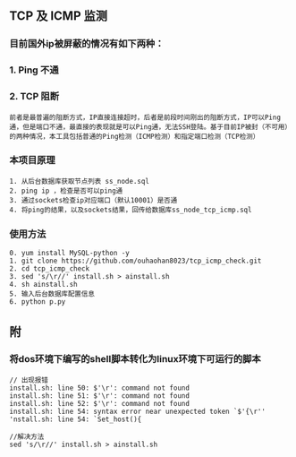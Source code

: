 ## TCP 及 ICMP 监测
### 目前国外ip被屏蔽的情况有如下两种：
### 1. Ping 不通
### 2. TCP 阻断

```angular2html
前者是最普遍的阻断方式，IP直接连接超时，后者是前段时间刚出的阻断方式，IP可以Ping通，但是端口不通，最直接的表现就是可以Ping通，无法SSH登陆。基于目前IP被封（不可用）的两种情况，本工具包括普通的Ping检测（ICMP检测）和指定端口检测（TCP检测）
```

### 本项目原理
```angular2html
1. 从后台数据库获取节点列表 ss_node.sql
2. ping ip ，检查是否可以ping通
3. 通过sockets检查ip对应端口（默认10001）是否通
4. 将ping的结果，以及sockets结果，回传给数据库ss_node_tcp_icmp.sql

```

### 使用方法
```angular2html
0. yum install MySQL-python -y
1. git clone https://github.com/ouhaohan8023/tcp_icmp_check.git
2. cd tcp_icmp_check 
3. sed 's/\r//' install.sh > ainstall.sh
4. sh ainstall.sh
5. 输入后台数据库配置信息
6. python p.py

```

## 附
### 将dos环境下编写的shell脚本转化为linux环境下可运行的脚本
```angular2html
// 出现报错
install.sh: line 50: $'\r': command not found
install.sh: line 51: $'\r': command not found
install.sh: line 52: $'\r': command not found
install.sh: line 54: syntax error near unexpected token `$'{\r''
'nstall.sh: line 54: `Set_host(){
```
```
//解决方法
sed 's/\r//' install.sh > ainstall.sh
```
